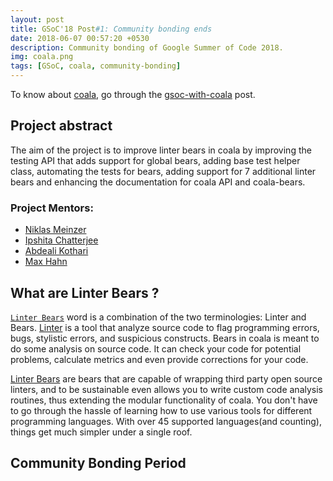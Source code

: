 ```yaml
---
layout: post
title: GSoC'18 Post#1: Community bonding ends
date: 2018-06-07 00:57:20 +0530
description: Community bonding of Google Summer of Code 2018.
img: coala.png
tags: [GSoC, coala, community-bonding]
---
```


To know about [coala](https://coala.io), go through the
[gsoc-with-coala](http://www.meetsangamcse.me/gsoc-with-coala/) post.

## Project abstract

The aim of the project is to improve linter bears in coala by improving the
testing API that adds support for global bears, adding base test helper class,
automating the tests for bears, adding support for 7 additional linter bears
and enhancing the documentation for coala API and coala-bears.

### Project Mentors:

- [Niklas Meinzer](https://github.com/NiklasMM)
- [Ipshita Chatterjee](https://github.com/IpshitaC)
- [Abdeali Kothari](https://github.com/AbdealiJK)
- [Max Hahn](https://github.com/Mixih)

## What are Linter Bears ?

[`Linter Bears`](http://api.coala.io/en/latest/Developers/Writing_Linter_Bears.html)
word is a combination of the two terminologies: Linter and Bears.
[Linter](https://en.wikipedia.org/wiki/Lint_(software)) is a tool that analyze
source code to flag programming errors, bugs, stylistic errors, and suspicious
constructs. Bears in coala is meant to do some analysis on source code. It can
check your code for potential problems, calculate metrics and even provide
corrections for your code.

[Linter Bears](http://api.coala.io/en/latest/Developers/Writing_Linter_Bears.html)
are bears that are capable of wrapping third party open source linters, and to
be sustainable even allows you to write custom code analysis routines, thus
extending the modular functionality of coala. You don't have to go through the
hassle of learning how to use various tools for different programming
languages. With over 45 supported languages(and counting), things get much
simpler under a single roof.

## Community Bonding Period

